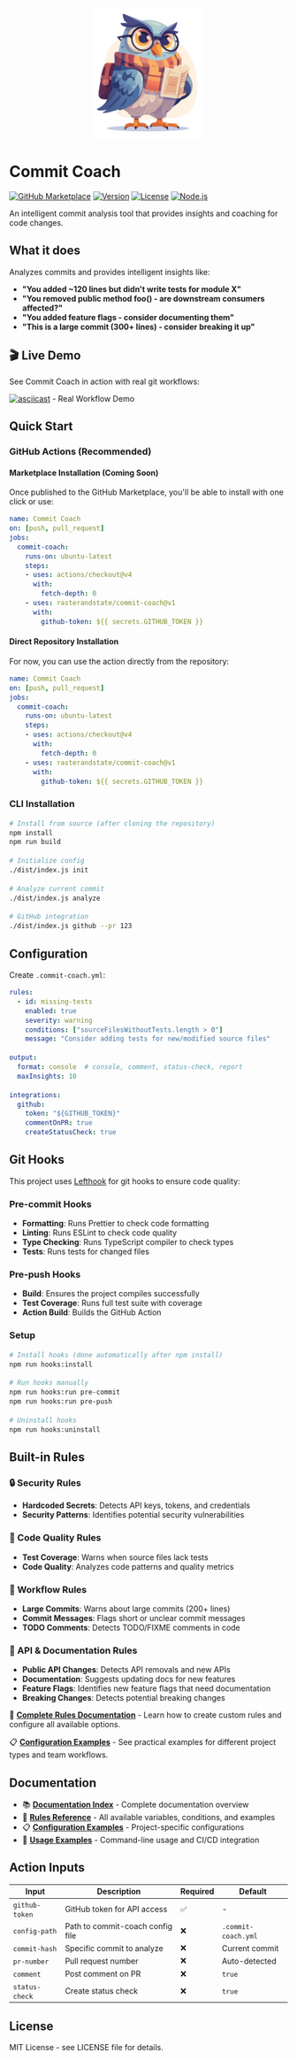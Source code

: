 <div align="center">
  <img src=".github/assets/commit-coach.png" alt="Commit Coach Owl Mascot" width="200" />
</div>

# Commit Coach

[![GitHub Marketplace](https://img.shields.io/badge/Marketplace-Commit%20Coach-blue.svg?logo=github&logoColor=white)](https://github.com/marketplace/actions/commit-coach)
[![Version](https://img.shields.io/github/v/release/rasterandstate/commit-coach?logo=github)](https://github.com/rasterandstate/commit-coach/releases)
[![License](https://img.shields.io/badge/license-MIT-green.svg)](LICENSE)
[![Node.js](https://img.shields.io/badge/node-%3E%3D24.0.0-brightgreen.svg)](https://nodejs.org/)

An intelligent commit analysis tool that provides insights and coaching for code changes.

## What it does

Analyzes commits and provides intelligent insights like:
- **"You added ~120 lines but didn't write tests for module X"**
- **"You removed public method foo() - are downstream consumers affected?"**
- **"You added feature flags - consider documenting them"**
- **"This is a large commit (300+ lines) - consider breaking it up"**

## 🎬 Live Demo

See Commit Coach in action with real git workflows:

[![asciicast](https://asciinema.org/a/RVu88qm4Ya1OmLVgKyeiH5taB.svg)](https://asciinema.org/a/RVu88qm4Ya1OmLVgKyeiH5taB) - Real Workflow Demo

## Quick Start

### GitHub Actions (Recommended)

#### Marketplace Installation (Coming Soon)
Once published to the GitHub Marketplace, you'll be able to install with one click or use:

```yaml
name: Commit Coach
on: [push, pull_request]
jobs:
  commit-coach:
    runs-on: ubuntu-latest
    steps:
    - uses: actions/checkout@v4
      with:
        fetch-depth: 0
    - uses: rasterandstate/commit-coach@v1
      with:
        github-token: ${{ secrets.GITHUB_TOKEN }}
```

#### Direct Repository Installation
For now, you can use the action directly from the repository:

```yaml
name: Commit Coach
on: [push, pull_request]
jobs:
  commit-coach:
    runs-on: ubuntu-latest
    steps:
    - uses: actions/checkout@v4
      with:
        fetch-depth: 0
    - uses: rasterandstate/commit-coach@v1
      with:
        github-token: ${{ secrets.GITHUB_TOKEN }}
```

### CLI Installation

```bash
# Install from source (after cloning the repository)
npm install
npm run build

# Initialize config
./dist/index.js init

# Analyze current commit
./dist/index.js analyze

# GitHub integration
./dist/index.js github --pr 123
```

## Configuration

Create `.commit-coach.yml`:

```yaml
rules:
  - id: missing-tests
    enabled: true
    severity: warning
    conditions: ["sourceFilesWithoutTests.length > 0"]
    message: "Consider adding tests for new/modified source files"

output:
  format: console  # console, comment, status-check, report
  maxInsights: 10

integrations:
  github:
    token: "${GITHUB_TOKEN}"
    commentOnPR: true
    createStatusCheck: true
```

## Git Hooks

This project uses [Lefthook](https://github.com/evilmartians/lefthook) for git hooks to ensure code quality:

### Pre-commit Hooks
- **Formatting**: Runs Prettier to check code formatting
- **Linting**: Runs ESLint to check code quality
- **Type Checking**: Runs TypeScript compiler to check types
- **Tests**: Runs tests for changed files

### Pre-push Hooks
- **Build**: Ensures the project compiles successfully
- **Test Coverage**: Runs full test suite with coverage
- **Action Build**: Builds the GitHub Action

### Setup
```bash
# Install hooks (done automatically after npm install)
npm run hooks:install

# Run hooks manually
npm run hooks:run pre-commit
npm run hooks:run pre-push

# Uninstall hooks
npm run hooks:uninstall
```

## Built-in Rules

### 🔒 Security Rules
- **Hardcoded Secrets**: Detects API keys, tokens, and credentials
- **Security Patterns**: Identifies potential security vulnerabilities

### 🧪 Code Quality Rules
- **Test Coverage**: Warns when source files lack tests
- **Code Quality**: Analyzes code patterns and quality metrics

### 📝 Workflow Rules
- **Large Commits**: Warns about large commits (200+ lines)
- **Commit Messages**: Flags short or unclear commit messages
- **TODO Comments**: Detects TODO/FIXME comments in code

### 🔄 API & Documentation Rules
- **Public API Changes**: Detects API removals and new APIs
- **Documentation**: Suggests updating docs for new features
- **Feature Flags**: Identifies new feature flags that need documentation
- **Breaking Changes**: Detects potential breaking changes

📖 **[Complete Rules Documentation](docs/RULES.md)** - Learn how to create custom rules and configure all available options.

📋 **[Configuration Examples](docs/EXAMPLES.md)** - See practical examples for different project types and team workflows.

## Documentation

- 📚 **[Documentation Index](docs/README.md)** - Complete documentation overview
- 📖 **[Rules Reference](docs/RULES.md)** - All available variables, conditions, and examples
- 📋 **[Configuration Examples](docs/EXAMPLES.md)** - Project-specific configurations
- 🚀 **[Usage Examples](examples/USAGE.md)** - Command-line usage and CI/CD integration

## Action Inputs

| Input | Description | Required | Default |
|-------|-------------|----------|---------|
| `github-token` | GitHub token for API access | ✅ | - |
| `config-path` | Path to commit-coach config file | ❌ | `.commit-coach.yml` |
| `commit-hash` | Specific commit to analyze | ❌ | Current commit |
| `pr-number` | Pull request number | ❌ | Auto-detected |
| `comment` | Post comment on PR | ❌ | `true` |
| `status-check` | Create status check | ❌ | `true` |

## License

MIT License - see LICENSE file for details.